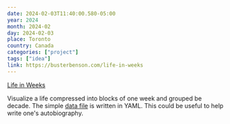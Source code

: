 ```yaml
---
date: 2024-02-03T11:40:00.580-05:00
year: 2024
month: 2024-02
day: 2024-02-03
place: Toronto
country: Canada
categories: ["project"]
tags: ["idea"]
link: https://busterbenson.com/life-in-weeks
---
```

[Life in Weeks](https://busterbenson.com/life-in-weeks)

Visualize a life compressed into blocks of one week and grouped be decade. The simple [data file](https://github.com/busterbenson/notes/blob/master/_data/life-in-weeks.yml) is written in YAML. This could be useful to help write one's autobiography.
